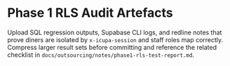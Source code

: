 # Phase 1 RLS Audit Artefacts

Upload SQL regression outputs, Supabase CLI logs, and redline notes that prove diners are isolated by `x-icupa-session` and staff roles map correctly. Compress larger result sets before committing and reference the related checklist in `docs/outsourcing/notes/phase1-rls-test-report.md`.
